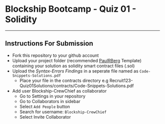 # Blockship Bootcamp - Quiz 01 - Solidity
- - - - 

## Instructions For Submission
* Fork this repository to your github account
* Upload your project folder (recommended [PaulRBerg](https://github.com/paulrberg/solidity-template/ "Paul Berg Solidity Template") Template) containing your solution as solidity smart contract files (.sol)
* Upload the _Syntax-Errors Findings_ in a seperate file named as `Code-Snippets-Solutions.pdf` 
    * Place your file in the contracts directory e.g Recruit123-Quiz01Solutions/contracts/Code-Snippets-Solutions.pdf
* Add user Blockship-CrewChief as collaborator 
    * Go to Settings in your repository
    * Go to Collaborators in sidebar
    * Select `Add People` button
    * Search for username: `Blockship-CrewChief`
    * Select Invite Collaborator
